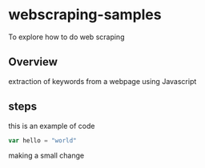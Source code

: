 # webscraping-samples
To explore how to do web scraping


## Overview

extraction of keywords from a webpage using Javascript

## steps

this is an example of code

```javascript
var hello = "world"
```

making a small change
